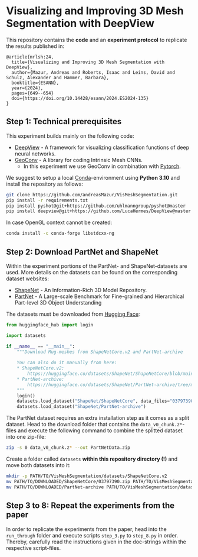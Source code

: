 # Visualizing and Improving 3D Mesh Segmentation with DeepView

This repository contains the **code** and an **experiment protocol** to replicate the results published in:

```
@article{mrlsh:24,
  title={Visualizing and Improving 3D Mesh Segmentation with DeepView},
  author={Mazur, Andreas and Roberts, Isaac and Leins, David and Schulz, Alexander and Hammer, Barbara},
  booktitle={ESANN},
  year={2024},
  pages={649--654}
  doi={https://doi.org/10.14428/esann/2024.ES2024-135}
}
```

## Step 1: Technical prerequisites

This experiment builds mainly on the following code:
- [DeepView](https://github.com/LucaHermes/DeepView) - A framework for visualizing classification functions of deep
  neural networks.
- [GeoConv](https://github.com/andreasMazur/geoconv) - A library for coding Intrinsic Mesh CNNs.
  - In this experiment we use GeoConv in combination with [Pytorch](https://pytorch.org/).

We suggest to setup a local [Conda](https://conda.io/projects/conda/en/latest/user-guide/tasks/manage-environments.html)-environment
using **Python 3.10** and install the repository as follows:

```bash
git clone https://github.com/andreasMazur/VisMeshSegmentation.git
pip install -r requirements.txt
pip install pyshot@git+https://github.com/uhlmanngroup/pyshot@master
pip install deepview@git+https://github.com/LucaHermes/DeepView@master
```

In case OpenGL context cannot be created:
```bash
conda install -c conda-forge libstdcxx-ng
```

## Step 2: Download PartNet and ShapeNet

Within the experiment portions of the PartNet- and ShapeNet-datasets are used. More details on the datasets can be found
on the corresponding dataset websites:
- [ShapeNet](https://shapenet.org/) - An Information-Rich 3D Model Repository.
- [PartNet](https://partnet.cs.stanford.edu/) - A Large-scale Benchmark for Fine-grained and Hierarchical Part-level 3D Object
  Understanding

The datasets must be downloaded from [Hugging Face](https://huggingface.co):
```python
from huggingface_hub import login

import datasets

if __name__ == "__main__":
    """Download Mug-meshes from ShapeNetCore.v2 and PartNet-archive
    
    You can also do it manually from here:
    * ShapeNetCore.v2:
        https://huggingface.co/datasets/ShapeNet/ShapeNetCore/blob/main/03797390.zip
    * PartNet-archive:
        https://huggingface.co/datasets/ShapeNet/PartNet-archive/tree/main
    """
    login()
    datasets.load_dataset("ShapeNet/ShapeNetCore", data_files="03797390.zip")
    datasets.load_dataset("ShapeNet/PartNet-archive")
```

The PartNet dataset requires an extra installation step as it comes as a split dataset.
Head to the download folder that contains the `data_v0_chunk.z*`-files and execute the following command to combine the splitted dataset into one zip-file:

```bash
zip -s 0 data_v0_chunk.z* --out PartNetData.zip
```

Create a folder called `datasets` **within this repository directory (!)** and move both datasets into it:
```bash
mkdir -p PATH/TO/VisMeshSegmentation/datasets/ShapeNetCore.v2
mv PATH/TO/DOWNLOADED/ShapeNetCore/03797390.zip PATH/TO/VisMeshSegmentation/datasets/ShapeNetCore.v2/03797390.zip
mv PATH/TO/DOWNLOADED/PartNet-archive PATH/TO/VisMeshSegmentation/datasets/PartNet-archive
```

## Step 3 to 8: Repeat the experiments from the paper

In order to replicate the experiments from the paper, head into the `run_through` folder and execute scripts `step_3.py`
to `step_8.py` in order.
Thereby, carefully read the instructions given in the doc-strings within the respective script-files.
